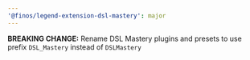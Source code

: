 ```yaml
---
'@finos/legend-extension-dsl-mastery': major
---
```


**BREAKING CHANGE:** Rename DSL Mastery plugins and presets to use prefix `DSL_Mastery` instead of `DSLMastery`
